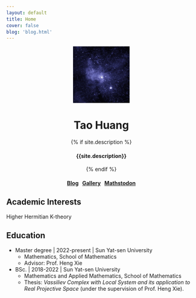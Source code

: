 ```yaml
---
layout: default
title: Home
cover: false
blog: 'blog.html'
---
```


<div align="center">
<img src="/assets/img/profile.jpg" width=150 alt="profile">
<br />
<h1>Tao Huang</h1>
{% if site.description %} <h4> {{site.description}} </h4> {% endif %} 
<h4>
    <a href='/blog.html'>Blog</a>
    &nbsp;
    <a href='gallery/'> Gallery</a>
    &nbsp;
    <a href="https://mathstodon.xyz/@quandles"> Mathstodon</a>
</h4>
</div>

## Academic Interests
Higher Hermitian K-theory 

## Education

- Master degree \| 2022-present \| Sun Yat-sen University
    - Mathematics, School of Mathematics
    - Advisor: Prof. Heng Xie
- BSc. \| 2018-2022 \| Sun Yat-sen University
    - Mathematics and Applied Mathematics, School of Mathematics
    - Thesis: *Vassiliev Complex with Local System and its application to Real Projective Space* (under the supervision of Prof. Heng Xie).
